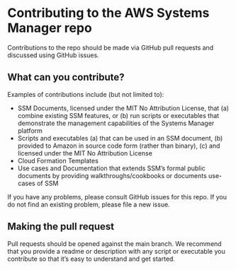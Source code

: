 # Contributing to the AWS Systems Manager repo
Contributions to the repo should be made via GitHub pull requests and discussed using GitHub issues.

## What can you contribute?
Examples of contributions include (but not limited to):

* SSM Documents, licensed under the MIT No Attribution License, that (a) combine existing SSM features,  or (b) run scripts or executables that demonstrate the management capabilities of the Systems Manager platform
* Scripts and executables (a) that can be used in an SSM document, (b) provided to Amazon in source code form (rather than binary), (c) and licensed under the MIT No Attribution License
* Cloud Formation Templates
* Use cases and Documentation that extends SSM’s formal public documents by providing walkthroughs/cookbooks or documents use-cases of SSM

If you have any problems, please consult GitHub issues for this repo. If you do not find an existing problem, please file a new issue.

## Making the pull request
Pull requests should be opened against the main branch. We recommend that you provide a readme or description with any script or executable you contribute so that it’s easy to understand and get started.
